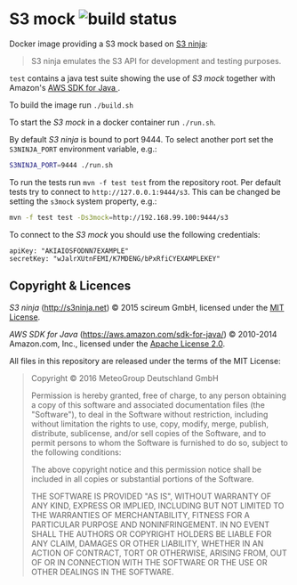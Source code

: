 
S3 mock ![build status](https://travis-ci.org/MeteoGroup/s3mock.svg)
=======

Docker image providing a S3 mock based on
[S3 ninja](http://s3ninja.net/):

> S3 ninja emulates the S3 API for development and testing purposes.

`test` contains a java test suite showing the use of _S3 mock_ together
with Amazon's [AWS SDK for Java ](https://aws.amazon.com/sdk-for-java/).

To build the image run `./build.sh`

To start the _S3 mock_ in a docker container run `./run.sh`.

By default _S3 ninja_ is bound to port 9444. To select another port set
the `S3NINJA_PORT` environment variable, e.g.:

```bash
S3NINJA_PORT=9444 ./run.sh
```


To run the tests run `mvn -f test test` from the repository root. Per default
tests try to connect to `http://127.0.0.1:9444/s3`. This can be changed be
setting the `s3mock` system property, e.g.:

```bash
mvn -f test test -Ds3mock=http://192.168.99.100:9444/s3
```


To connect to the _S3 mock_ you should use the following credentials:
```json5
apiKey: "AKIAIOSFODNN7EXAMPLE"
secretKey: "wJalrXUtnFEMI/K7MDENG/bPxRfiCYEXAMPLEKEY"
```

Copyright & Licences
--------------------

*S3 ninja* (http://s3ninja.net) © 2015 scireum GmbH,
licensed under the [MIT License](http://s3ninja.net).

*AWS SDK for Java* (https://aws.amazon.com/sdk-for-java/) © 2010-2014 Amazon.com, Inc.,
licensed under the [Apache License 2.0](http://www.apache.org/licenses/).

All files in this repository are released under the terms of the MIT License:

> Copyright © 2016 MeteoGroup Deutschland GmbH
>
> Permission is hereby granted, free of charge, to any person obtaining a copy
> of this software and associated documentation files (the "Software"), to deal
> in the Software without restriction, including without limitation the rights
> to use, copy, modify, merge, publish, distribute, sublicense, and/or sell
> copies of the Software, and to permit persons to whom the Software is
> furnished to do so, subject to the following conditions:
>
> The above copyright notice and this permission notice shall be included in
> all copies or substantial portions of the Software.
>
> THE SOFTWARE IS PROVIDED "AS IS", WITHOUT WARRANTY OF ANY KIND, EXPRESS OR
> IMPLIED, INCLUDING BUT NOT LIMITED TO THE WARRANTIES OF MERCHANTABILITY,
> FITNESS FOR A PARTICULAR PURPOSE AND NONINFRINGEMENT. IN NO EVENT SHALL THE
> AUTHORS OR COPYRIGHT HOLDERS BE LIABLE FOR ANY CLAIM, DAMAGES OR OTHER
> LIABILITY, WHETHER IN AN ACTION OF CONTRACT, TORT OR OTHERWISE, ARISING FROM,
> OUT OF OR IN CONNECTION WITH THE SOFTWARE OR THE USE OR OTHER DEALINGS IN THE
> SOFTWARE.
